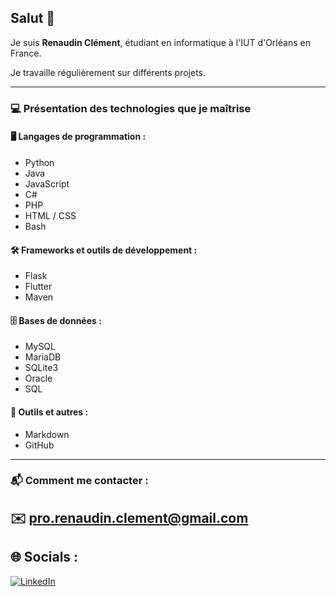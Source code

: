 ## Salut 👋  

Je suis **Renaudin Clément**, étudiant en informatique à l'IUT d'Orléans en France.  

Je travaille régulièrement sur différents projets.   

---

### 💻 Présentation des technologies que je maîtrise  

#### 🖥️ Langages de programmation :  
- Python  
- Java
- JavaScript
- C#  
- PHP  
- HTML / CSS  
- Bash  

#### 🛠️ Frameworks et outils de développement :  
- Flask  
- Flutter  
- Maven  

#### 🗄️ Bases de données :  
- MySQL  
- MariaDB  
- SQLite3  
- Oracle  
- SQL  

#### 📄 Outils et autres :  
- Markdown  
- GitHub  

---
### 📬 Comment me contacter :  
✉️ pro.renaudin.clement@gmail.com 
---

## 🌐 Socials :  
[![LinkedIn](https://img.shields.io/badge/LinkedIn--lightgrey?style=social&logo=linkedin)](https://www.linkedin.com/in/renaudin-clement/)


